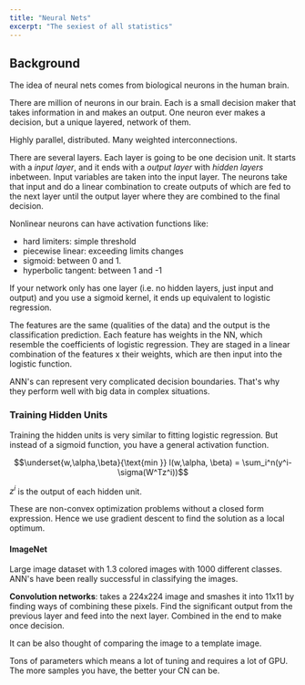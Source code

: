 ```yaml
---
title: "Neural Nets"
excerpt: "The sexiest of all statistics"
---
```


## Background

The idea of neural nets comes from biological neurons in the human brain.

There are million of neurons in our brain. Each is a small decision maker that takes information in and makes an output. One neuron ever makes a decision, but a unique layered, network of them.  

Highly parallel, distributed. Many weighted interconnections.

There are several layers. Each layer is going to be one decision unit. It starts with a *input layer*, and it ends with a  *output layer* with *hidden layers* inbetween. Input variables are taken into the input layer. The neurons take that input and do a linear combination to create outputs of which are fed to the next layer until the output layer where they are combined to the final decision.

Nonlinear neurons can have activation functions like:
- hard limiters: simple threshold
- piecewise linear: exceeding limits changes
- sigmoid: between 0 and 1.
- hyperbolic tangent: between 1 and -1


If your network only has one layer (i.e. no hidden layers, just input and output) and you use a sigmoid kernel, it ends up equivalent to logistic regression.

The features are the same (qualities of the data) and the output is the classification prediction. Each feature has weights in the NN, which resemble the coefficients of logistic regression. They are staged in a linear combination of the features x their weights, which are then input into the logistic function.

ANN's can represent very complicated decision boundaries. That's why they perform well with big data in complex situations.

### Training Hidden Units

Training the hidden units is very similar to fitting logistic regression. But instead of a sigmoid function, you have a general activation function.

$$\underset{w,\alpha,\beta}{\text{min }} l(w,\alpha, \beta) = \sum_i^n(y^i-\sigma(W^Tz^i))$$

$z^i$ is the output of each hidden unit.

These are non-convex optimization problems without a closed form expression. Hence we use gradient descent to find the solution as a local optimum.


#### ImageNet
Large image dataset with 1.3 colored images with 1000 different classes. ANN's have been really successful in classifying the images.

**Convolution networks**: takes a 224x224 image and smashes it into 11x11 by finding ways of combining these pixels. Find the significant output from the previous layer and feed into the next layer. Combined in the end to make once decision.

It can be also thought of comparing the image to a template image.

Tons of parameters which means a lot of tuning and requires a lot of GPU. The more samples you have, the better your CN can be.
